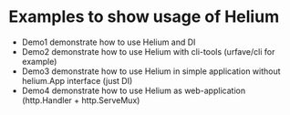# Examples to show usage of Helium

- Demo1 demonstrate how to use Helium and DI
- Demo2 demonstrate how to use Helium with cli-tools (urfave/cli for example)
- Demo3 demonstrate how to use Helium in simple application without helium.App interface (just DI)
- Demo4 demonstrate how to use Helium as web-application (http.Handler + http.ServeMux) 
